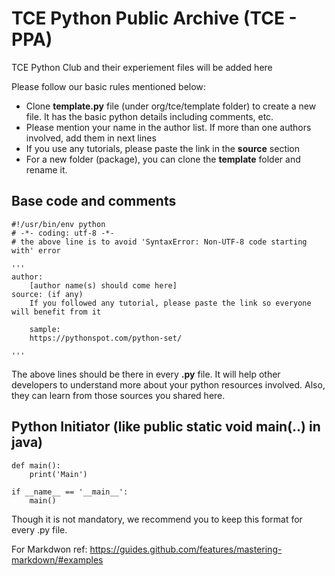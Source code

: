 # TCE Python Public Archive (TCE - PPA)
TCE Python Club and their experiement files will be added here

Please follow our basic rules mentioned below:
* Clone **template.py** file (under org/tce/template folder) to create a new file. It has the basic python details including comments, etc.
* Please mention your name in the author list. If more than one authors involved, add them in next lines
* If you use any tutorials, please paste the link in the **source** section
* For a new folder (package), you can clone the **template** folder and rename it.


## Base code and comments
```
#!/usr/bin/env python
# -*- coding: utf-8 -*-
# the above line is to avoid 'SyntaxError: Non-UTF-8 code starting with' error

'''
author:
    [author name(s) should come here]
source: (if any)
    If you followed any tutorial, please paste the link so everyone will benefit from it
    
    sample:
    https://pythonspot.com/python-set/
    
'''
```

The above lines should be there in every **.py** file. It will help other developers to understand more about your python resources involved. Also, they can learn from those sources you shared here.


## Python Initiator (like public static void main(..) in java)
```
def main():
    print('Main')    

if __name__ == '__main__':
    main()
```

Though it is not mandatory, we recommend you to keep this format for every .py file. 


For Markdwon ref: https://guides.github.com/features/mastering-markdown/#examples
